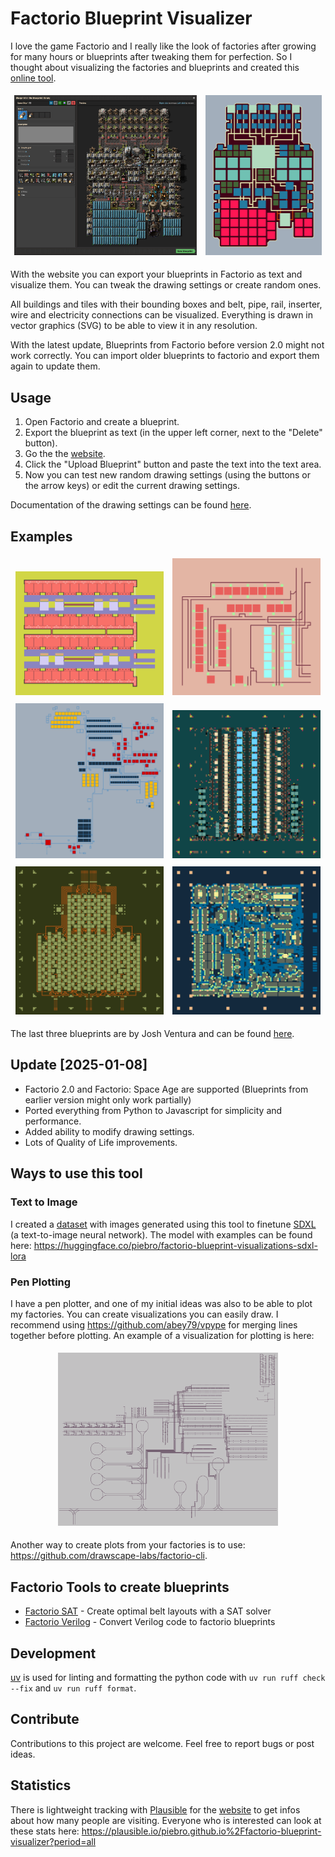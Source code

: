 # Factorio Blueprint Visualizer

I love the game Factorio and I really like the look of factories after growing for many hours or blueprints after tweaking them for perfection. So I thought about visualizing the factories and blueprints and created this [online tool](https://piebro.github.io/factorio-blueprint-visualizer/).

<p align="center">
<img src="examples/Rocket_Ship_1.jpg" width="58%" style="padding: 1% 1% 1% 1%">
<img src="examples/Rocket_Ship_1_Visualization.png" width="37%" style="padding: 1% 1% 1% 1%">
</p>

With the website you can export your blueprints in Factorio as text and visualize them. You can tweak the drawing settings or create random ones.

All buildings and tiles with their bounding boxes and belt, pipe, rail, inserter, wire and electricity connections can be visualized. Everything is drawn in vector graphics (SVG) to be able to view it in any resolution. 

With the latest update, Blueprints from Factorio before version 2.0 might not work correctly. You can import older blueprints to factorio and export them again to update them.

## Usage

1. Open Factorio and create a blueprint.
2. Export the blueprint as text (in the upper left corner, next to the "Delete" button).
3. Go the the [website](https://piebro.github.io/factorio-blueprint-visualizer/).
4. Click the "Upload Blueprint" button and paste the text into the text area.
5. Now you can test new random drawing settings (using the buttons or the arrow keys) or edit the current drawing settings.

Documentation of the drawing settings can be found [here](drawing_settings_documentation.md).

## Examples

<p align="center">
<img src="examples/random_0077.svg" width="47%" style="padding: 1% 1% 1% 1%">
<img src="examples/example_06.svg" width="47%" style="padding: 1% 1% 1% 1%">
<img src="examples/example_12.svg" width="47%" style="padding: 1% 1% 1% 1%">
<img src="examples/example_23.svg" width="47%" style="padding: 1% 1% 1% 1%">
<img src="examples/example_24.svg" width="47%" style="padding: 1% 1% 1% 1%">
<img src="examples/example_21.svg" width="47%" style="padding: 1% 1% 1% 1%">
</p>

The last three blueprints are by Josh Ventura and can be found [here](https://factorioprints.com/user/6QrnfqXIffQcWgHC6Xs4uHv1BGg2).

## Update [2025-01-08]

- Factorio 2.0 and Factorio: Space Age are supported (Blueprints from earlier version might only work partially)
- Ported everything from Python to Javascript for simplicity and performance.
- Added ability to modify drawing settings.
- Lots of Quality of Life improvements.

## Ways to use this tool

### Text to Image

I created a [dataset](https://huggingface.co/datasets/piebro/factorio-blueprint-visualizations) with images generated using this tool to finetune [SDXL](https://huggingface.co/stabilityai/stable-diffusion-xl-base-1.0) (a text-to-image neural network). The model with examples can be found here: https://huggingface.co/piebro/factorio-blueprint-visualizations-sdxl-lora

### Pen Plotting

I have a pen plotter, and one of my initial ideas was also to be able to plot my factories. You can create visualizations you can easily draw. I recommend using https://github.com/abey79/vpype for merging lines together before plotting. An example of a visualization for plotting is here:

<p align="center">
    <img src="examples/example_25.svg" width="70%" style="padding: 1% 1% 1% 1%">
</p>

Another way to create plots from your factories is to use: https://github.com/drawscape-labs/factorio-cli.

## Factorio Tools to create blueprints

- [Factorio SAT](https://github.com/R-O-C-K-E-T/Factorio-SAT) - Create optimal belt layouts with a SAT solver
- [Factorio Verilog](https://github.com/redcrafter/verilog2factorio) - Convert Verilog code to factorio blueprints

## Development

[uv](https://docs.astral.sh/uv/getting-started/installation/) is used for linting and formatting the python code with `uv run ruff check --fix` and `uv run ruff format`.

## Contribute

Contributions to this project are welcome. Feel free to report bugs or post ideas.

## Statistics

There is lightweight tracking with [Plausible](https://plausible.io/about) for the [website](https://piebro.github.io/factorio-blueprint-visualizer/) to get infos about how many people are visiting. Everyone who is interested can look at these stats here: https://plausible.io/piebro.github.io%2Ffactorio-blueprint-visualizer?period=all